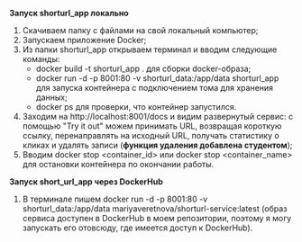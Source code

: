 **Запуск shorturl_app локально**

1. Скачиваем папку с файлами на свой локальный компьютер;
2. Запускаем приложение Docker;
3. Из папки shorturl_app открываем терминал и вводим следующие команды:
   - docker build -t shorturl_app . для сборки docker-образа;
   - docker run -d -p 8001:80 -v shorturl_data:/app/data shorturl_app для запуска контейнера с подключением тома для хранения данных;
   - docker ps для проверки, что контейнер запустился.
4. Заходим на http://localhost:8001/docs и видим развернутый сервис: с помощью "Try it out" можем принимать URL, возвращая короткую ссылку, перенаправлять на исходный URL, получать статистику о кликах и удалять записи (**функция удаления добавлена студентом**);
6. Вводим docker stop <container_id> или docker stop <container_name> для остановки контейнера по окончании работы.

**Запуск short_url_app через DockerHub**

1. В терминале пишем docker run -d -p 8001:80 -v shorturl_data:/app/data mariyaveretnova/shorturl-service:latest (образ сервиса доступен в DockerHub в моем репозитории, поэтому я могу запускать его отовсюду, где имеется доступ к DockerHub).